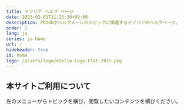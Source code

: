 ```yaml
---
title: イソリア ヘルプ ページ
date: 2023-02-01T11:25:30+09:00
description: PROdbやバルクメールのトピックに関連するイソリアのヘルプページ。
order: 1
lang: ja
series: ja-home
url: /
hideheader: true
id: home
logo: /assets/logo/eSolia-Logo-Flat-2015.png
---
```


## 本サイトご利用について

左のメニューからトピックを撰び、閲覧したいコンテンツを撰びください。 

